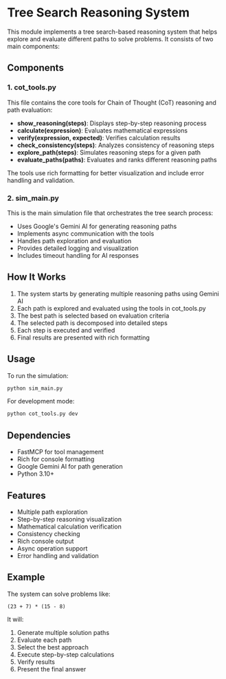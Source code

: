 # Tree Search Reasoning System

This module implements a tree search-based reasoning system that helps explore and evaluate different paths to solve problems. It consists of two main components:

## Components

### 1. cot_tools.py
This file contains the core tools for Chain of Thought (CoT) reasoning and path evaluation:

- **show_reasoning(steps)**: Displays step-by-step reasoning process
- **calculate(expression)**: Evaluates mathematical expressions
- **verify(expression, expected)**: Verifies calculation results
- **check_consistency(steps)**: Analyzes consistency of reasoning steps
- **explore_path(steps)**: Simulates reasoning steps for a given path
- **evaluate_paths(paths)**: Evaluates and ranks different reasoning paths

The tools use rich formatting for better visualization and include error handling and validation.

### 2. sim_main.py
This is the main simulation file that orchestrates the tree search process:

- Uses Google's Gemini AI for generating reasoning paths
- Implements async communication with the tools
- Handles path exploration and evaluation
- Provides detailed logging and visualization
- Includes timeout handling for AI responses

## How It Works

1. The system starts by generating multiple reasoning paths using Gemini AI
2. Each path is explored and evaluated using the tools in cot_tools.py
3. The best path is selected based on evaluation criteria
4. The selected path is decomposed into detailed steps
5. Each step is executed and verified
6. Final results are presented with rich formatting

## Usage

To run the simulation:

```bash
python sim_main.py
```

For development mode:

```bash
python cot_tools.py dev
```

## Dependencies

- FastMCP for tool management
- Rich for console formatting
- Google Gemini AI for path generation
- Python 3.10+

## Features

- Multiple path exploration
- Step-by-step reasoning visualization
- Mathematical calculation verification
- Consistency checking
- Rich console output
- Async operation support
- Error handling and validation

## Example

The system can solve problems like:
```
(23 + 7) * (15 - 8)
```

It will:
1. Generate multiple solution paths
2. Evaluate each path
3. Select the best approach
4. Execute step-by-step calculations
5. Verify results
6. Present the final answer 